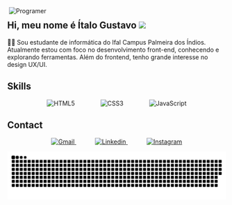 <img src="https://cdn.superprof.com/style/images/landing/categories/8/informatica.png" min-width="400px" max-width="500px" width="500px" align="right" alt="Programer">

<h2 align="left"> Hi, meu nome é Ítalo Gustavo <img src="https://raw.githubusercontent.com/iampavangandhi/iampavangandhi/master/gifs/Hi.gif" width="30px"></h2>

<p>👨‍💻 Sou estudante de informática do Ifal Campus Palmeira dos Índios. Atualmente estou com foco no desenvolvimento front-end, conhecendo e explorando ferramentas. Além do frontend, tenho grande interesse no design UX/UI.</p>


<h2 align="left">
    Skills
</h3>

<p align="center">
    <img src="https://img.shields.io/badge/HTML5-E34F26?style=for-the-badge&logo=html5&logoColor=white" alt="HTML5"/>
    &nbsp;&nbsp;&nbsp;&nbsp;&nbsp;&nbsp;&nbsp;&nbsp;&nbsp;&nbsp;&nbsp;&nbsp;&nbsp;
    <img src="https://img.shields.io/badge/CSS3-1572B6?style=for-the-badge&logo=css3&logoColor=white" alt="CSS3"/>
    &nbsp;&nbsp;&nbsp;&nbsp;&nbsp;&nbsp;&nbsp;&nbsp;&nbsp;&nbsp;&nbsp;&nbsp;&nbsp;
    <img src="https://img.shields.io/badge/JavaScript-F7DF1E?style=for-the-badge&logo=javascript&logoColor=black" alt="JavaScript"/>

</p>
    
<h2 align="left">
   Contact
</h2>

<div align="center">
     <a href="mailto:itamelo555@gmail.com">
        <img src="https://img.shields.io/badge/Gmail-D14836?style=for-the-badge&logo=gmail&logoColor=white" alt="Gmail">
    </a>&nbsp;&nbsp;&nbsp;&nbsp;&nbsp;&nbsp;&nbsp;&nbsp;&nbsp;&nbsp;
     <a href="https://www.linkedin.com/in/%C3%ADtalo-gustavo-310a76207/">
        <img src="https://img.shields.io/badge/LinkedIn-0077B5?style=for-the-badge&logo=linkedin&logoColor=white" alt="Linkedin">
    </a>&nbsp;&nbsp;&nbsp;&nbsp;&nbsp;&nbsp;&nbsp;&nbsp;&nbsp;&nbsp;
     <a href="https://www.instagram.com/yta_gustavo/">
        <img src="https://img.shields.io/badge/Instagram-E4405F?style=for-the-badge&logo=instagram&logoColor=white" alt="Instagram">
    </a>
</div>

![Snake](https://github.com/yta-ux/yta-ux/blob/output/github-contribution-grid-snake.svg) 

